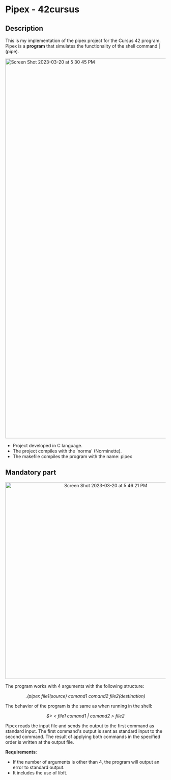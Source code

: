 # Pipex - 42cursus

## Description 

This is my implementation of the pipex project for the Cursus 42 program. Pipex is a **program** that simulates the functionality of the shell command | (pipe).

<img width="1187" alt="Screen Shot 2023-03-20 at 5 30 45 PM" src="https://user-images.githubusercontent.com/121127625/226406390-c0e7b4cd-12cd-43ce-b80e-6ca389cb48f9.png">

* Project developed in C language.
* The project compiles with the 'norma' (Norminette).
* The makefile compiles the program with the name: pipex

## Mandatory part

<p align="center">
  <img width="615" alt="Screen Shot 2023-03-20 at 5 46 21 PM" src="https://user-images.githubusercontent.com/121127625/226410310-f15b1691-c9b2-4783-8349-0a80d73d4653.png">
</p>

The program works with 4 arguments with the following structure:
<p align=center>
  <i>./pipex file1(source) comand1 comand2 file2(destination)</i>
</p>
The behavior of the program is the same as when running in the shell: 
<p align=center>
  <i>$> < file1 comand1 | comand2 > file2</i>
 </p>
 
Pipex reads the input file and sends the output to the first command as standard input. The first command's output is sent as standard input to the second command. The result of applying both commands in the specified order is written at the output file.
  
**Requirements**:

* If the number of arguments is other than 4, the program will output an error to standard output.
* It includes the use of libft. 
